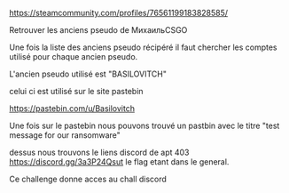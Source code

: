 https://steamcommunity.com/profiles/76561199183828585/

Retrouver les anciens pseudo de МихаильCSGO

Une fois la liste des anciens pseudo récipéré il faut chercher les comptes utilisé pour chaque ancien pseudo.


 L'ancien pseudo utilisé est "BASILOVITCH"
 
 celui ci est utilisé sur le site pastebin 
 
 https://pastebin.com/u/Basilovitch
 
 Une fois sur le pastebin nous pouvons trouvé un pastbin avec le titre "test message for our ransomware"
 
 dessus nous trouvons le liens discord de apt 403 https://discord.gg/3a3P24Qsut le flag etant dans le general.
 
 Ce challenge donne acces au chall discord 